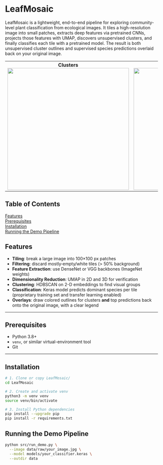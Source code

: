 # LeafMosaic

LeafMosaic is a lightweight, end-to-end pipeline for exploring community‐level plant classification from ecological images. It tiles a high-resolution image into small patches, extracts deep features via pretrained CNNs, projects those features with UMAP, discovers unsupervised clusters, and finally classifies each tile with a pretrained model.  The result is both unsupervised cluster outlines and supervised species predictions overlaid back on your original image.

<table>
  <tr>
    <td align="center">
      <strong>Clusters</strong><br>
      <img src="data/raw/20230627_bucket34.jpeg" width="400"/>
    </td>
    <td align="center">
      <strong>Clusters</strong><br>
      <img src="data/embeddings/cluster_outline.png" width="400"/>
    </td>
    <td align="center">
      <strong>Predictions</strong><br>
      <img src="data/embeddings/prediction_overlay.png" width="400"/>
    </td>
  </tr>
</table>


## Table of Contents

[Features](#features)  
[Prerequisites](#prerequisites)  
[Installation](#installation)  
[Running the Demo Pipeline](#running-the-demo-pipeline)  



## Features

- **Tiling**: break a large image into 100×100 px patches  
- **Filtering**: discard mostly‐empty/white tiles (> 50% background)  
- **Feature Extraction**: use DenseNet or VGG backbones (ImageNet weights)  
- **Dimensionality Reduction**: UMAP in 2D and 3D for verification  
- **Clustering**: HDBSCAN on 2-D embeddings to find visual groups  
- **Classification**: Keras model predicts dominant species per tile (proprietary training set and transfer learning enabled)
- **Overlays**: draw colored outlines for clusters **and** top predictions back onto the original image, with a clear legend  

---

## Prerequisites

- Python 3.8+  
- `venv`, or similar virtual-environment tool  
- Git  

---

## Installation

```bash
# 1. Clone or copy LeafMosaic/
cd LeafMosaic

# 2. Create and activate venv
python3 -m venv venv
source venv/bin/activate

# 3. Install Python dependencies
pip install --upgrade pip
pip install -r requirements.txt
```
## Running the Demo Pipeline

```bash
python src/run_demo.py \
  --image data/raw/your_image.jpg \
  --model models/your_classifier.keras \
  --outdir data
```
